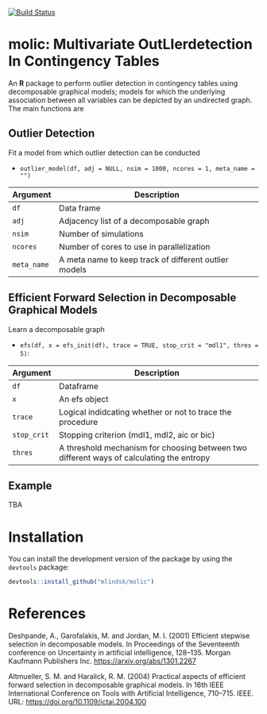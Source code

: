 [![Build Status](https://travis-ci.com/mlindsk/molic.svg?token=AuXvB5mAnHuxQxKszxph&branch=master)](https://travis-ci.com/mlindsk/molic)
  
# molic: Multivariate OutLIerdetection In Contingency Tables

An **R** package to perform outlier detection in contingency tables using decomposable graphical models; models for which the underlying association between all variables can be depicted by an undirected graph. The main functions are 

## Outlier Detection
Fit a model from which outlier detection can be conducted

- `outlier_model(df, adj = NULL, nsim = 1000, ncores = 1, meta_name = "")` 

Argument      |Description
------------- |----------------
```df```     |     Data frame
```adj```     |     Adjacency list of a decomposable graph
```nsim```     |     Number of simulations
```ncores```     |     Number of cores to use in parallelization
```meta_name```     |     A meta name to keep track of different outlier models

## Efficient Forward Selection in Decomposable Graphical Models
Learn a decomposable graph

- `efs(df, x = efs_init(df), trace = TRUE, stop_crit = "mdl1", thres = 5)`:

Argument      |Description
------------- |----------------
```df```     |     Dataframe
```x```     |     An efs object
```trace```     |     Logical indidcating whether or not to trace the procedure
```stop_crit```     |     Stopping criterion (mdl1, mdl2, aic or bic)
```thres```     |     A threshold mechanism for choosing between two different ways of calculating the entropy

## Example
TBA

# Installation

You can install the development version of the package by using the `devtools` package:

```r
devtools::install_github("mlindsk/molic")
```

# References
Deshpande, A., Garofalakis, M. and Jordan, M. I. (2001) Efficient stepwise selection in decomposable models. In Proceedings of the Seventeenth conference on Uncertainty in artificial intelligence, 128–135. Morgan Kaufmann Publishers Inc. https://arxiv.org/abs/1301.2267

Altmueller, S. M. and Haralick, R. M. (2004) Practical aspects of efficient forward selection in decomposable graphical models. In 16th IEEE International Conference on Tools with Artificial Intelligence, 710–715. IEEE. URL: https://doi.org/10.1109/ictai.2004.100
